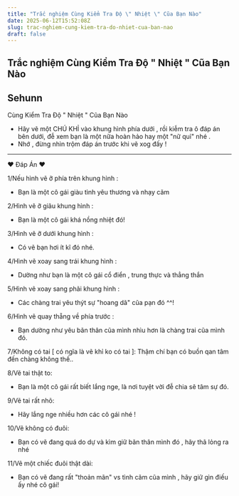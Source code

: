 ```yaml
---
title: "Trắc nghiệm Cùng Kiểm Tra Độ \" Nhiệt \" Cũa Bạn Nào"
date: 2025-06-12T15:52:08Z
slug: trac-nghiem-cung-kiem-tra-do-nhiet-cua-ban-nao
draft: false
---
```


## Trắc nghiệm Cùng Kiểm Tra Độ " Nhiệt " Cũa Bạn Nào

## Sehunn

Cùng Kiểm Tra Độ " Nhiệt " Cũa Bạn Nào
 
- Hãy vẽ một CHÚ KHỈ vào khung hình phía dưới , rồi kiễm tra ô đáp án bên dưới, đễ xem bạn là một nữa hoàn hảo hay một "nữ quỉ" nhé .
- Nhớ , đừng nhìn trộm đáp án trước khi vẽ xog đấy !
 

 
____________________________________________________________________________________________
 ♥ Đáp Án ♥
 
 1/Nếu hình vẽ ỡ phía trên khung hình :
- Bạn là một cô gái giàu tình yêu thương và nhạy cãm
 
2/Hình vẽ ỡ giãu khung hình :
- Bạn là một cô gái khá nồng nhiệt đó!
 
3/Hình vẽ ỡ dưới khung hình :
- Có vẽ bạn hơi ít kĩ đó nhé.
 
4/Hình vẽ xoay sang trái khung hình :
- Dường như bạn là một cô gái cổ điển , trung thực và thẳng thắn
 
5/Hình vẽ xoay sang phãi khung hình :
- Các chàng trai yêu thýt sự "hoang dã" cũa pạn đó ^^!
 
6/Hình vẽ quay thẵng về phía trước :
- Bạn dường như yêu bãn thân cũa mình nhìu hơn là chàng trai cũa mình đó.
 
7/Không có tai [ có ngĩa là vẽ khỉ ko có tai ]:
Thậm chí bạn có buồn qan tâm đến chàng không thế..
 
8/Vẽ tai thật to:
- Bạn là một cô gái rất biết lắng nge, là nơi tuyệt vời đễ chia sẽ tâm sự đó.
 
9/Vẽ tai rất nhõ:
- Hãy lắng nge nhiều hơn các cô gái nhé !
 
10/Vẽ không có đuôi:
- Bạn có vẽ đang quá do dự và kìm giữ bãn thân mình đó , hãy thã lỏng ra nhé
 
11/Vẽ một chiếc đuôi thật dài:
- Bạn có vẽ đang rất "thoản mãn" vs tình cãm cũa mình , hãy giữ gìn điếu ấy nhé cô gái!